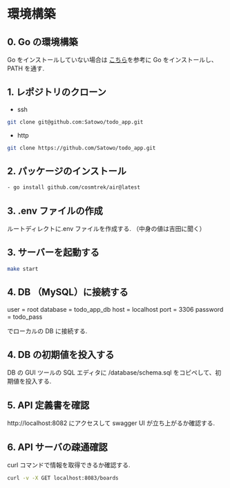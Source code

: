 # 環境構築

## 0. Go の環境構築

Go をインストールしていない場合は
[こちら](https://zenn.dev/777kkk/books/bb6b650b7ba677/viewer/045ce9)を参考に Go をインストールし、PATH を通す.

## 1. レポジトリのクローン

- ssh

```bash
git clone git@github.com:Satowo/todo_app.git
```

- http

```bash
git clone https://github.com/Satowo/todo_app.git
```

## 2. パッケージのインストール

```bash
- go install github.com/cosmtrek/air@latest
```

## 3. .env ファイルの作成

ルートディレクトに.env ファイルを作成する.
（中身の値は吉田に聞く）

## 3. サーバーを起動する

```bash
make start
```

## 4. DB （MySQL）に接続する

user = root
database = todo_app_db
host = localhost
port = 3306
password = todo_pass

でローカルの DB に接続する.

## 4. DB の初期値を投入する

DB の GUI ツールの SQL エディタに
/database/schema.sql をコピペして、初期値を投入する.

## 5. API 定義書を確認

http://localhost:8082 にアクセスして swagger UI が立ち上がるか確認する.

## 6. API サーバの疎通確認

curl コマンドで情報を取得できるか確認する.

```bash
curl -v -X GET localhost:8083/boards
```
